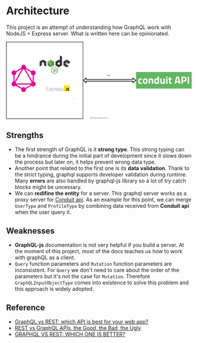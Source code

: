 # Architecture
This project is an attempt of understanding how GraphQL work with NodeJS + Express server. What is written here can be opinionated.

![architect-image](./architect.svg)

## Strengths
 - The first strength of GraphQL is it **strong type**. This strong typing can be a hindrance during the initial part of development since it slows down the process but later on, it helps prevent wrong data type.
 - Another point that related to the first one is its **data validation**. Thank to the strict typing, graphql supports developer validation during runtime. Many **errors** are also handled by graphql-js library so a lot of try catch blocks might be uncessary.
 - We can **redifine the entity** for a server. This graphql server works as a proxy server for [Conduit api](https://github.com/gothinkster/realworld-starter-kit/blob/master/FRONTEND_INSTRUCTIONS.md). As an example for this point, we can merge `UserType` and `ProfileType` by combining data received from **Conduit api** when the user query it.

## Weaknesses
- **GraphQL-js** documentation is not very helpful if you build a server. At the moment of this project, most of the docs teaches us how to work with graphQL as a client.
- `Query` function parameters and `Mutation` function parameters are inconsistent. For `Query` we don't need to care about the order of the parameters but it's not the case for `Mutation`. Therefore `GraphQLInputObjectType` comes into existence to solve this problem and this approach is widely adopted.

## Reference
- [GraphQL vs REST: which API is best for your web app?](https://www.sanity.io/guides/graphql-vs-rest-api-comparison)
- [REST vs GraphQL APIs, the Good, the Bad, the Ugly](https://www.moesif.com/blog/technical/graphql/REST-vs-GraphQL-APIs-the-good-the-bad-the-ugly/)
- [GRAPHQL VS REST: WHICH ONE IS BETTER?](https://www.imaginarycloud.com/blog/graphql-vs-rest/#RESTgood)